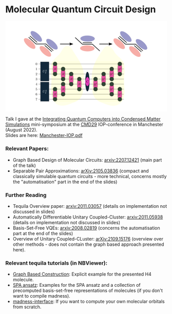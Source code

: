 # Molecular Quantum Circuit Design

<img src=GraphCartoon.png widht=300 align=center>

Talk I gave at the [Integrating Quantum Computers into Condensed Matter Simulations](https://iop.eventsair.com/cmd29/integrating-quantum-computers-in-condensed-matter-physics-simulations) mini-symposium at the [CMD29](https://cmd29.iopconfs.org/) IOP-conference in Manchester (August 2022).  
Slides are here: [Manchester-IOP.pdf](Manchester-IOP.pdf)  

### Relevant Papers:
- Graph Based Design of Molecular Circuits: [arxiv:2207.12421](https://arxiv.org/abs/2207.12421) (main part of the talk)  
- Separable Pair Approximations: [arXiv:2105.03836](https://arxiv.org/abs/2105.03836) (compact and classically simulable quantum circuits - more technical, concerns mostly the "automatisation" part in the end of the slides)  

### Further Reading
- Tequila Overview paper: [arxiv:2011.03057](https://arxiv.org/abs/2011.03057) (details on implementation not discussed in slides)  
- Automatically Differentiable Unitary Coupled-Cluster: [arxiv:2011.05938](https://arxiv.org/abs/2011.05938) (details on implementation not discussed in slides)  
- Basis-Set-Free VQEs: [arxiv:2008.02819](https://arxiv.org/abs/2008.02819) (concerns the automatisation part at the end of the slides)  
- Overview of Unitary Coupled-CLuster: [arXiv:2109.15176](https://arxiv.org/abs/2109.15176) (overview over other methods - does not contain the graph based approach presented here).  

### Relevant tequila tutorials (in NBViewer):  
- [Graph Based Construction](http://nbviewer.org/github/tequilahub/tequila-tutorials/blob/main/chemistry/GraphBasedCircuitDesign.ipynb): Explicit example for the presented H4 molecule.  
- [SPA ansatz](http://nbviewer.org/github/tequilahub/tequila-tutorials/blob/main/ChemistrySeparablePairAnsatz.ipynb): Examples for the SPA ansatz and a collection of precomputed basis-set-free representations of molecules (if you don't want to compile madness).  
- [madness-interface](http://nbviewer.org/github/tequilahub/tequila-tutorials/blob/main/ChemistryMadnessInterface.ipynb): If you want to compute your own molecular orbitals from scratch.    
